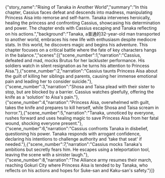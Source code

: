 {"story_name":"Rising of Tanaka in Another World","summary":"In this chapter, Cassius faces defeat and descends into madness, manipulating Princess Aisa into remorse and self-harm. Tanaka intervenes heroically, healing the princess and confronting Cassius, showcasing his determination and power. The chapter ends with Cassius escaping and Tanaka reflecting on his actions.","background":"Tanaka, a普通的32-year-old man transported to another world, embraces his new life with enthusiasm despite mediocre stats. In this world, he discovers magic and begins his adventure. This chapter focuses on a critical battle where the fate of key characters hangs in the balance.","scenes":[{"scene_number":1,"narration":"Cassius, defeated and mad, mocks Brutus for her lackluster performance. His soldiers watch in silent resignation as he turns his attention to Princess Aisa."},{"scene_number":2,"narration":"Cassius taunts Princess Aisa about the guilt of killing her siblings and parents, causing her immense emotional pain and leading her to consider suicide."},{"scene_number":3,"narration":"Shosa and Taisa plead with their sister to stop, but are blocked by a barrier. Cassius watches gleefully, offering the knife as a 'solution' to Aisa's pain."},{"scene_number":4,"narration":"Princess Aisa, overwhelmed with guilt, takes the knife and prepares to kill herself, while Shosa and Taisa scream in horror."},{"scene_number":5,"narration":"Tanaka, unnoticed by everyone, rushes forward and uses healing magic to save Princess Aisa from her fatal wound, shocking everyone present."},{"scene_number":6,"narration":"Cassius confronts Tanaka in disbelief, questioning his power. Tanaka responds with arrogant confidence, declaring his intentions to challenge authority and 'take that seat' if needed."},{"scene_number":7,"narration":"Cassius mocks Tanaka's ambitions but secretly fears him. He escapes using a teleportation tool, leaving the scene with a sinister laugh."},{"scene_number":8,"narration":"The Alliance army resumes their march, reaching Gokuri City where Princess Aisa is tended to by Tanaka, who reflects on his actions and hopes for Suke-san and Kaku-san's safety."}]}